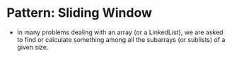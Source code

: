 # Pattern: Sliding Window

- In many problems dealing with an array (or a LinkedList), we are asked to find or calculate something among all the subarrays (or sublists) of a given size. 